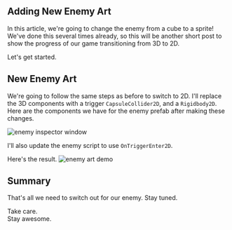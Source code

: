 ## Adding New Enemy Art

In this article, we're going to change the enemy from a cube to a sprite! We've done this several times already, so this will be another short post to show the progress of our game transitioning from 3D to 2D.

Let's get started.

## New Enemy Art
We're going to follow the same steps as before to switch to 2D. I'll replace the 3D components with a trigger `CapsuleCollider2D`, and a `Rigidbody2D`. Here are the components we have for the enemy prefab after making these changes.

![enemy inspector window](https://cdn.hashnode.com/res/hashnode/image/upload/v1648918830602/91VG651pb.png)

I'll also update the enemy script to use `OnTriggerEnter2D`.

Here's the result.
![enemy art demo](https://cdn.hashnode.com/res/hashnode/image/upload/v1648918853187/zmYdMYvAg.gif)

## Summary
That's all we need to switch out for our enemy. Stay tuned.

Take care.  
Stay awesome.